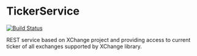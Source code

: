 # TickerService

[![Build Status](https://travis-ci.org/k2cieslak/TickerService.svg?branch=master)](https://travis-ci.org/k2cieslak/TickerService)

REST service based on XChange project and providing access to current ticker of all exchanges supported by XChange library.
